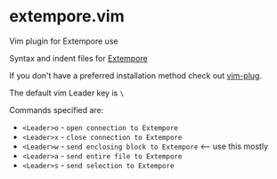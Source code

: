 # extempore.vim
Vim plugin for Extempore use

Syntax and indent files for [Extempore](http://extempore.moso.com.au/)

If you don't have a preferred installation method check out
[vim-plug](https://github.com/junegunn/vim-plug).

The default vim Leader key is `\`

Commands specified are:

- `<Leader>o` - `open connection to Extempore`
- `<Leader>x` - `close connection to Extempore`
- `<Leader>w` - `send enclosing block to Extempore` <-- use this mostly
- `<Leader>a` - `send entire file to Extempore`
- `<Leader>s` - `send selection to Extempore`
